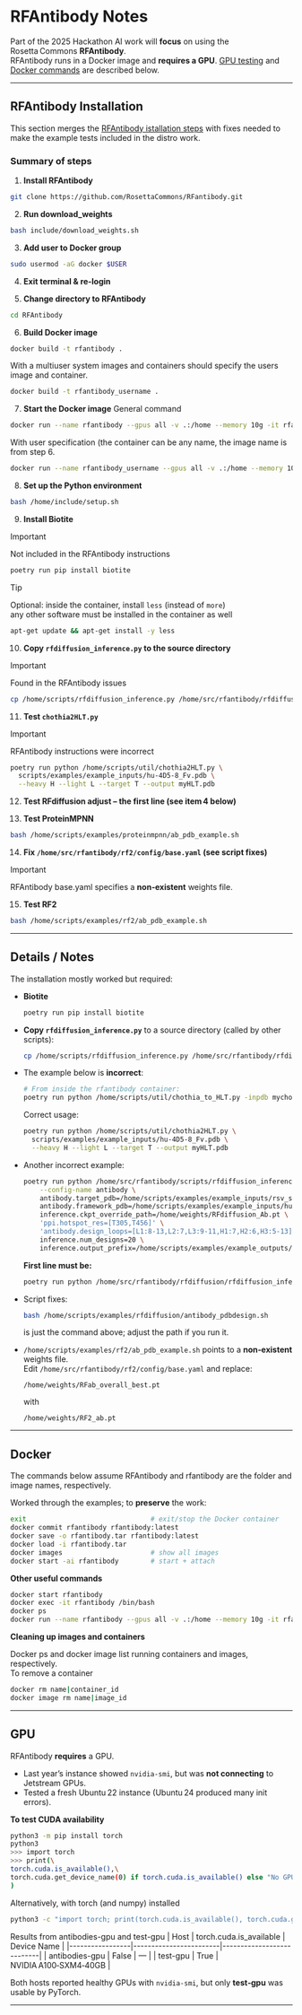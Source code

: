 # RFAntibody Notes

Part of the 2025 Hackathon AI work will **focus** on using the Rosetta Commons **RFAntibody**.  
RFAntibody runs in a Docker image and **requires a GPU**. [GPU testing](#gpu) and [Docker commands](#docker) are described below.

---

## RFAntibody Installation
This section merges the [RFAntibody istallation steps](https://github.com/RosettaCommons/RFantibody) with fixes needed to make the example tests included in the distro work.  

### Summary of steps

1. **Install RFAntibody**
```bash
git clone https://github.com/RosettaCommons/RFantibody.git
```

2. **Run download_weights**
```bash
bash include/download_weights.sh
```

3. **Add user to Docker group**
```bash
sudo usermod -aG docker $USER
```

4. **Exit terminal & re-login**

5. **Change directory to RFAntibody**
```bash
cd RFAntibody
```

6. **Build Docker image**
```bash
docker build -t rfantibody .
```
With a multiuser system images and containers should specify the users image and container.
```bash
docker build -t rfantibody_username .
```
    
7. **Start the Docker image**
General command
```bash
docker run --name rfantibody --gpus all -v .:/home --memory 10g -it rfantibody
```
With user specification (the container can be any name, the image name is from step 6. 
```bash
docker run --name rfantibody_username --gpus all -v .:/home --memory 10g -it rfantibody_username
```

8. **Set up the Python environment**
```bash
bash /home/include/setup.sh
```

9. **Install Biotite**
> [!IMPORTANT]
> Not included in the RFAntibody instructions
```bash
poetry run pip install biotite
```
> [!TIP]
> Optional: inside the container, install `less` (instead of `more`)  
> any other software must be installed in the container as well
```bash
apt-get update && apt-get install -y less
```
  
10. **Copy `rfdiffusion_inference.py` to the source directory**
> [!IMPORTANT]
> Found in the RFAntibody issues  
```bash
cp /home/scripts/rfdiffusion_inference.py /home/src/rfantibody/rfdiffusion/
```

11. **Test `chothia2HLT.py`**
> [!IMPORTANT]
> RFAntibody instructions were incorrect  

```bash
poetry run python /home/scripts/util/chothia2HLT.py \
  scripts/examples/example_inputs/hu-4D5-8_Fv.pdb \
  --heavy H --light L --target T --output myHLT.pdb
```

12. **Test RFdiffusion adjust – the first line (see item 4 below)**

13. **Test ProteinMPNN**
```bash
bash /home/scripts/examples/proteinmpnn/ab_pdb_example.sh
```

14. **Fix `/home/src/rfantibody/rf2/config/base.yaml` (see script fixes)**
> [!IMPORTANT]
> RFAntibody base.yaml specifies a **non‑existent** weights file.

15. **Test RF2**
```bash
bash /home/scripts/examples/rf2/ab_pdb_example.sh
```
---
## Details / Notes

The installation mostly worked but required:

- **Biotite**
  ```bash
  poetry run pip install biotite
  ```

- **Copy `rfdiffusion_inference.py`** to a source directory (called by other scripts):
  ```bash
  cp /home/scripts/rfdiffusion_inference.py /home/src/rfantibody/rfdiffusion/
  ```

- The example below is **incorrect**:
  ```bash
  # From inside the rfantibody container:
  poetry run python /home/scripts/util/chothia_to_HLT.py -inpdb mychothia.pdb -outpdb myHLT.pdb
  ```
  Correct usage:
  ```bash
  poetry run python /home/scripts/util/chothia2HLT.py \
    scripts/examples/example_inputs/hu-4D5-8_Fv.pdb \
    --heavy H --light L --target T --output myHLT.pdb
  ```

- Another incorrect example:
  ```bash
  poetry run python /home/src/rfantibody/scripts/rfdiffusion_inference.py \
      --config-name antibody \
      antibody.target_pdb=/home/scripts/examples/example_inputs/rsv_site3.pdb \
      antibody.framework_pdb=/home/scripts/examples/example_inputs/hu-4D5-8_Fv.pdb \
      inference.ckpt_override_path=/home/weights/RFdiffusion_Ab.pt \
      'ppi.hotspot_res=[T305,T456]' \
      'antibody.design_loops=[L1:8-13,L2:7,L3:9-11,H1:7,H2:6,H3:5-13]' \
      inference.num_designs=20 \
      inference.output_prefix=/home/scripts/examples/example_outputs/ab_des
  ```

  **First line must be:**
  ```bash
  poetry run python /home/src/rfantibody/rfdiffusion/rfdiffusion_inference.py
  ```

- Script fixes:
  ```bash
  bash /home/scripts/examples/rfdiffusion/antibody_pdbdesign.sh
  ```
  is just the command above; adjust the path if you run it.

- `/home/scripts/examples/rf2/ab_pdb_example.sh` points to a **non‑existent** weights file.  
  Edit `/home/src/rfantibody/rf2/config/base.yaml` and replace:

  ```
  /home/weights/RFab_overall_best.pt
  ```
  with
  ```
  /home/weights/RF2_ab.pt
  ```

---

## Docker
The commands below assume RFAntibody and rfantibody are the folder and image names, respectively. 

Worked through the examples; to **preserve** the work:

```bash
exit                               # exit/stop the Docker container
docker commit rfantibody rfantibody:latest
docker save -o rfantibody.tar rfantibody:latest
docker load -i rfantibody.tar
docker images                      # show all images
docker start -ai rfantibody        # start + attach
```

**Other useful commands**

```bash
docker start rfantibody
docker exec -it rfantibody /bin/bash
docker ps
docker run --name rfantibody --gpus all -v .:/home --memory 10g -it rfantibody
```

**Cleaning up images and containers**

Docker ps and docker image list running containers and images, respectively.  
To remove a container
```bash
docker rm name|container_id
docker image rm name|image_id
```

---

## GPU

RFAntibody **requires** a GPU.

- Last year’s instance showed `nvidia-smi`, but was **not connecting** to Jetstream GPUs.  
- Tested a fresh Ubuntu 22 instance (Ubuntu 24 produced many init errors).

**To test CUDA availability**

```bash
python3 -m pip install torch
python3
>>> import torch
>>> print(\
torch.cuda.is_available(),\
torch.cuda.get_device_name(0) if torch.cuda.is_available() else "No GPU"\
)
```
Alternatively, with torch (and numpy) installed
```bash
python3 -c "import torch; print(torch.cuda.is_available(), torch.cuda.get_device_name(0) if torch.cuda.is_available() else 'No GPU')"
```

Results from antibodies-gpu and test-gpu
| Host            | torch.cuda.is_available | Device Name               |
|-----------------|------------------------|---------------------------|
| antibodies-gpu  | False                  | —                         |
| test-gpu        | True                   | NVIDIA A100‑SXM4‑40GB     |

Both hosts reported healthy GPUs with `nvidia-smi`, but only **test‑gpu** was usable by PyTorch.

---
